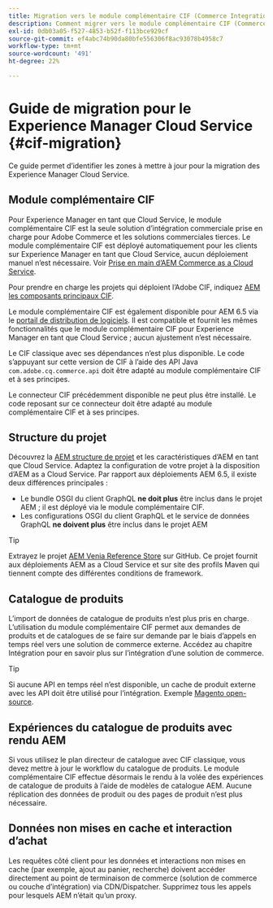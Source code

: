 ```yaml
---
title: Migration vers le module complémentaire CIF (Commerce Integration Framework) AEM
description: Comment migrer vers le module complémentaire CIF (Commerce Integration Framework) d’AEM à partir d’une ancienne version
exl-id: 0db03a05-f527-4853-b52f-f113bce929cf
source-git-commit: ef4abc74b90da80bfe556306f8ac93078b4958c7
workflow-type: tm+mt
source-wordcount: '491'
ht-degree: 22%

---
```


# Guide de migration pour le Experience Manager Cloud Service {#cif-migration}

Ce guide permet d’identifier les zones à mettre à jour pour la migration des Experience Manager Cloud Service.

## Module complémentaire CIF

Pour Experience Manager en tant que Cloud Service, le module complémentaire CIF est la seule solution d’intégration commerciale prise en charge pour Adobe Commerce et les solutions commerciales tierces. Le module complémentaire CIF est déployé automatiquement pour les clients sur Experience Manager en tant que Cloud Service, aucun déploiement manuel n’est nécessaire. Voir [Prise en main d’AEM Commerce as a Cloud Service](getting-started.md).

Pour prendre en charge les projets qui déploient l’Adobe CIF, indiquez [AEM les composants principaux CIF](https://github.com/adobe/aem-core-cif-components).

Le module complémentaire CIF est également disponible pour AEM 6.5 via le [portail de distribution de logiciels](https://experience.adobe.com/#/downloads/content/software-distribution/en/aem.html). Il est compatible et fournit les mêmes fonctionnalités que le module complémentaire CIF pour Experience Manager en tant que Cloud Service ; aucun ajustement n’est nécessaire.

Le CIF classique avec ses dépendances n’est plus disponible. Le code s’appuyant sur cette version de CIF à l’aide des API Java `com.adobe.cq.commerce.api` doit être adapté au module complémentaire CIF et à ses principes.

Le connecteur CIF précédemment disponible ne peut plus être installé. Le code reposant sur ce connecteur doit être adapté au module complémentaire CIF et à ses principes.

## Structure du projet

Découvrez la [AEM structure de projet](https://docs.adobe.com/content/help/fr-FR/experience-manager-cloud-service/implementing/developing/aem-project-content-package-structure.html) et les caractéristiques d’AEM en tant que Cloud Service. Adaptez la configuration de votre projet à la disposition d’AEM as a Cloud Service.
Par rapport aux déploiements AEM 6.5, il existe deux différences principales :

* Le bundle OSGI du client GraphQL **ne doit plus** être inclus dans le projet AEM ; il est déployé via le module complémentaire CIF.
* Les configurations OSGI du client GraphQL et le service de données GraphQL **ne doivent plus** être inclus dans le projet AEM

>[!TIP]
>
>Extrayez le projet [AEM Venia Reference Store](https://github.com/adobe/aem-cif-guides-venia) sur GitHub. Ce projet fournit aux déploiements AEM as a Cloud Service et sur site des profils Maven qui tiennent compte des différentes conditions de framework.

## Catalogue de produits

L’import de données de catalogue de produits n’est plus pris en charge. L’utilisation du module complémentaire CIF permet aux demandes de produits et de catalogues de se faire sur demande par le biais d’appels en temps réel vers une solution de commerce externe. Accédez au chapitre Intégration pour en savoir plus sur l’intégration d’une solution de commerce.

>[!TIP]
>
>Si aucune API en temps réel n’est disponible, un cache de produit externe avec les API doit être utilisé pour l’intégration. Exemple [Magento open-source](https://magento.com/products/magento-open-source).

## Expériences du catalogue de produits avec rendu AEM

Si vous utilisez le plan directeur de catalogue avec CIF classique, vous devez mettre à jour le workflow du catalogue de produits. Le module complémentaire CIF effectue désormais le rendu à la volée des expériences de catalogue de produits à l’aide de modèles de catalogue AEM. Aucune réplication des données de produit ou des pages de produit n’est plus nécessaire.

## Données non mises en cache et interaction d’achat

Les requêtes côté client pour les données et interactions non mises en cache (par exemple, ajout au panier, recherche) doivent accéder directement au point de terminaison de commerce (solution de commerce ou couche d’intégration) via CDN/Dispatcher. Supprimez tous les appels pour lesquels AEM n’était qu’un proxy.

